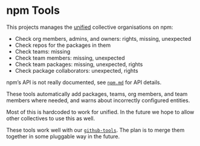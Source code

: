 # npm Tools

This projects manages the [unified][] collective organisations on npm:

*   Check org members, admins, and owners: rights, missing, unexpected
*   Check repos for the packages in them
*   Check teams: missing
*   Check team members: missing, unexpected
*   Check team packages: missing, unexpected, rights
*   Check package collaborators: unexpected, rights

npm’s API is not really documented, see [`npm.md`][npm-md] for API details.

These tools automatically add packages, teams, org members, and team members
where needed, and warns about incorrectly configured entities.

Most of this is hardcoded to work for unified.
In the future we hope to allow other collectives to use this as well.

These tools work well with our [`github-tools`][github-tools].
The plan is to merge them together in some pluggable way in the future.

[unified]: https://github.com/unifiedjs

[github-tools]: https://github.com/unifiedjs/github-tools

[npm-md]: npm.md
